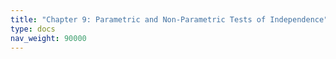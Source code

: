 ```yaml
---
title: "Chapter 9: Parametric and Non-Parametric Tests of Independence"
type: docs
nav_weight: 90000
---
```

